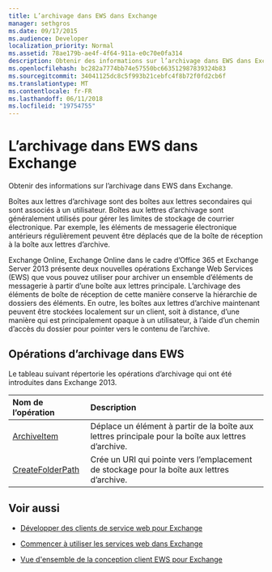 ```yaml
---
title: L’archivage dans EWS dans Exchange
manager: sethgros
ms.date: 09/17/2015
ms.audience: Developer
localization_priority: Normal
ms.assetid: 78ae179b-ae4f-4f64-911a-e0c70e0fa314
description: Obtenir des informations sur l’archivage dans EWS dans Exchange.
ms.openlocfilehash: bc282a7774bb74e57550bc663512987839324b83
ms.sourcegitcommit: 34041125dc8c5f993b21cebfc4f8b72f0fd2cb6f
ms.translationtype: MT
ms.contentlocale: fr-FR
ms.lasthandoff: 06/11/2018
ms.locfileid: "19754755"
---
```

# <a name="archiving-in-ews-in-exchange"></a>L’archivage dans EWS dans Exchange

Obtenir des informations sur l’archivage dans EWS dans Exchange.
  
Boîtes aux lettres d’archivage sont des boîtes aux lettres secondaires qui sont associés à un utilisateur. Boîtes aux lettres d’archivage sont généralement utilisés pour gérer les limites de stockage de courrier électronique. Par exemple, les éléments de messagerie électronique antérieurs régulièrement peuvent être déplacés que de la boîte de réception à la boîte aux lettres d’archive. 
  
Exchange Online, Exchange Online dans le cadre d’Office 365 et Exchange Server 2013 présente deux nouvelles opérations Exchange Web Services (EWS) que vous pouvez utiliser pour archiver un ensemble d’éléments de messagerie à partir d’une boîte aux lettres principale. L’archivage des éléments de boîte de réception de cette manière conserve la hiérarchie de dossiers des éléments. En outre, les boîtes aux lettres d’archive maintenant peuvent être stockées localement sur un client, soit à distance, d’une manière qui est principalement opaque à un utilisateur, à l’aide d’un chemin d’accès du dossier pour pointer vers le contenu de l’archive.
  
## <a name="archiving-operations-in-ews"></a>Opérations d’archivage dans EWS

Le tableau suivant répertorie les opérations d’archivage qui ont été introduites dans Exchange 2013. 
  
|**Nom de l’opération**|**Description**|
|:-----|:-----|
|[ArchiveItem](http://msdn.microsoft.com/library/1af216b3-13ea-498e-b4fc-23513755d731%28Office.15%29.aspx) <br/> |Déplace un élément à partir de la boîte aux lettres principale pour la boîte aux lettres d’archive.  <br/> |
|[CreateFolderPath](http://msdn.microsoft.com/library/5a10aa5e-3f25-4ec3-a0b9-284c30918a1f%28Office.15%29.aspx) <br/> |Crée un URI qui pointe vers l’emplacement de stockage pour la boîte aux lettres d’archive.  <br/> |
   
## <a name="see-also"></a>Voir aussi

- [Développer des clients de service web pour Exchange](develop-web-service-clients-for-exchange.md)
    
- [Commencer à utiliser les services web dans Exchange](start-using-web-services-in-exchange.md)
    
- [Vue d'ensemble de la conception client EWS pour Exchange](ews-client-design-overview-for-exchange.md)
    


